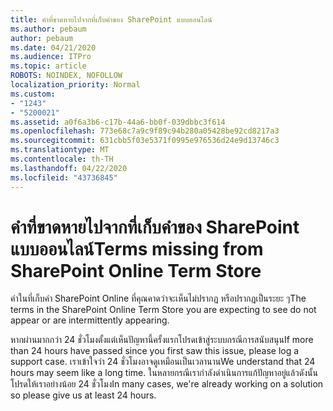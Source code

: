 ```yaml
---
title: คําที่ขาดหายไปจากที่เก็บคําของ SharePoint แบบออนไลน์
ms.author: pebaum
author: pebaum
ms.date: 04/21/2020
ms.audience: ITPro
ms.topic: article
ROBOTS: NOINDEX, NOFOLLOW
localization_priority: Normal
ms.custom:
- "1243"
- "5200021"
ms.assetid: a0f6a3b6-c17b-44a6-bb0f-039dbbc3f614
ms.openlocfilehash: 773e68c7a9c9f89c94b280a05428be92cd8217a3
ms.sourcegitcommit: 631cbb5f03e5371f0995e976536d24e9d13746c3
ms.translationtype: MT
ms.contentlocale: th-TH
ms.lasthandoff: 04/22/2020
ms.locfileid: "43736845"
---
```

# <a name="terms-missing-from-sharepoint-online-term-store"></a><span data-ttu-id="0a88f-102">คําที่ขาดหายไปจากที่เก็บคําของ SharePoint แบบออนไลน์</span><span class="sxs-lookup"><span data-stu-id="0a88f-102">Terms missing from SharePoint Online Term Store</span></span>

<span data-ttu-id="0a88f-103">คําในที่เก็บคํา SharePoint Online ที่คุณคาดว่าจะเห็นไม่ปรากฏ หรือปรากฏเป็นระยะ ๆ</span><span class="sxs-lookup"><span data-stu-id="0a88f-103">The terms in the SharePoint Online Term Store you are expecting to see do not appear or are intermittently appearing.</span></span>
  
<span data-ttu-id="0a88f-104">หากผ่านมากกว่า 24 ชั่วโมงตั้งแต่เห็นปัญหานี้ครั้งแรกโปรดเข้าสู่ระบบกรณีการสนับสนุน</span><span class="sxs-lookup"><span data-stu-id="0a88f-104">If more than 24 hours have passed since you first saw this issue, please log a support case.</span></span> <span data-ttu-id="0a88f-105">เราเข้าใจว่า 24 ชั่วโมงอาจดูเหมือนเป็นเวลานาน</span><span class="sxs-lookup"><span data-stu-id="0a88f-105">We understand that 24 hours may seem like a long time.</span></span> <span data-ttu-id="0a88f-106">ในหลายกรณีเรากําลังดําเนินการแก้ปัญหาอยู่แล้วดังนั้นโปรดให้เราอย่างน้อย 24 ชั่วโมง</span><span class="sxs-lookup"><span data-stu-id="0a88f-106">In many cases, we're already working on a solution so please give us at least 24 hours.</span></span>
  